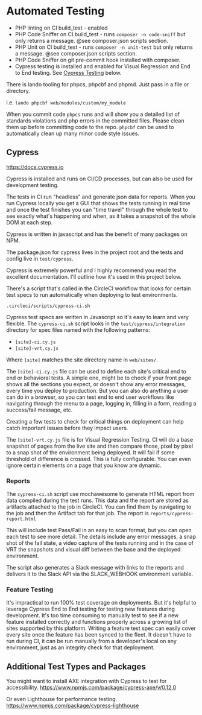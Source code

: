 # Automated Testing

 - PHP linting on CI build_test - enabled
 - PHP Code Sniffer on CI build_test - runs `composer -n code-sniff` but only returns a message. @see composer.json scripts section.
 - PHP Unit on CI build_test - runs `composer -n unit-test` but only returns a message. @see composer.json scripts section.
 - PHP Code Sniffer on git pre-commit hook installed with composer.
 - Cypress testing is installed and enabled for Visual Regression and End to End testing. See [Cypress Testing](#cypress-testing) below.

There is lando tooling for phpcs, phpcbf and phpmd. Just pass in a file or directory.

i.e. `lando phpcbf web/modules/custom/my_module`

When you commit code `phpcs` runs and will show you a detailed list of standards violations and php errors in the committed files. Please clean them up before committing code to the repo. `phpcbf` can be used to automatically clean up many minor code style issues.

## Cypress

https://docs.cypress.io

Cypress is installed and runs on CI/CD processes, but can also be used for development testing.

The tests in CI run "headless" and generate json data for reports. When you run Cypress locally you get a GUI that shows the tests running in real time and once the test finishes you can "time travel" through the whole test to see exactly what's happening and when, as it takes a snapshot of the whole DOM at each step.

Cypress is written in javascript and has the benefit of many packages on NPM.

The package.json for cypress lives in the project root and the tests and config live in `test/cypress`.

Cypress is extremely powerful and I highly recommend you read the excellent documentation. I'll outline how it's used in this project below.

There's a script that's called in the CircleCI workflow that looks for certain test specs to run automatically when deploying to test environments.

`.circleci/scripts/cypress-ci.sh`

Cypress test specs are written in Javascript so it's easy to learn and very flexible. The `cypress-ci.sh` script looks in the `test/cypress/integration` directory for spec files named with the following patterns:

  - `[site]-ci.cy.js`
  - `[site]-vrt.cy.js`

Where `[site]` matches the site directory name in `web/sites/`.

The `[site]-ci.cy.js` file can be used to define each site's critical end to end or behavioral tests. A simple one, might be to check if your front page shows all the sections you expect, or doesn't show any error messages, every time you deploy to production. But you can also do anything a user can do in a browser, so you can test end to end user workflows like navigating through the menu to a page, logging in, filling in a form, reading a success/fail message, etc.

Creating a few tests to check for critical things on deployment can help catch important issues before they impact users.

The `[site]-vrt.cy.js` file is for Visual Regression Testing. CI will do a base snapshot of pages from the live site and then compare those, pixel by pixel to a snap shot of the environment being deployed. It will fail if some threshold of difference is crossed. This is fully configurable. You can even ignore certain elements on a page that you know are dynamic.

### Reports

The `cypress-ci.sh` script use mochawesome to generate HTML report from data compiled during the test runs. This data and the report are stored as artifacts attached to the job in CircleCI.  You can find them by navigating to the job and then the Artifact tab for that job. The report is `reports/cypress-report.html`

This will include test Pass/Fail in an easy to scan format, but you can open each test to see more detail. The details include any error messages, a snap shot of the fail state, a video capture of the tests running and in the case of VRT the snapshots and visual diff between the base and the deployed environment.

The script also generates a Slack message with links to the reports and delivers it to the Slack API via the SLACK_WEBHOOK environment variable.

### Feature Testing

It's impractical to run 100% test coverage on deployments. But it's helpful to leverage Cypress End to End testing for testing new features during development. It's too time consuming to manually test to see if a new feature installed correctly and functions properly across a growing list of sites supported by this platform. Writing a feature test spec can easily cover every site once the feature has been synced to the fleet. It doesn't have to run during CI, it can be run manually from a developer's local on any environment, just as an integrity check for that deployment.

## Additional Test Types and Packages

You might want to install AXE integration with Cypress to test for accessibility.  https://www.npmjs.com/package/cypress-axe/v/0.12.0

Or even Lighthouse for performance testing. https://www.npmjs.com/package/cypress-lighthouse

